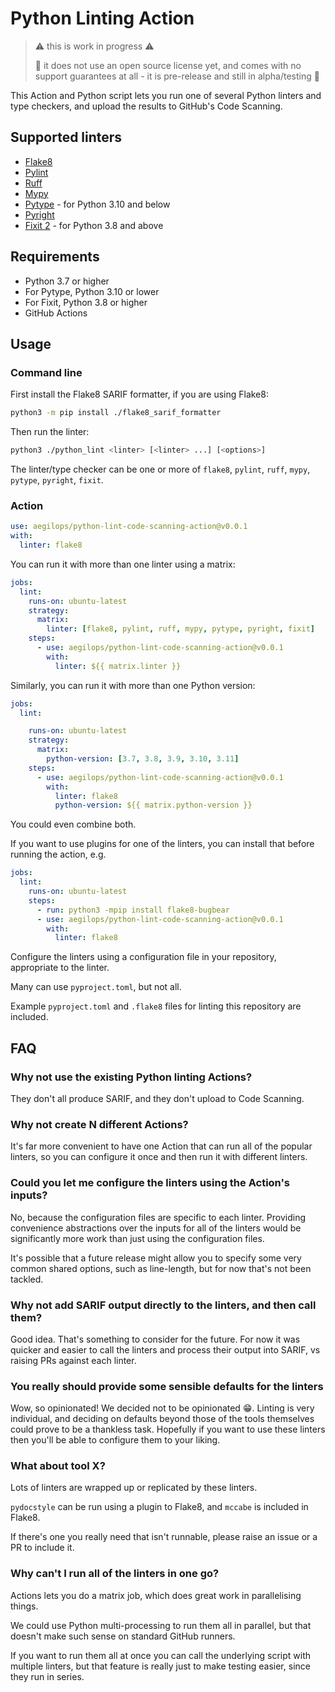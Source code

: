 # Python Linting Action

> ⚠️ this is work in progress ⚠️
>
> 🚨 it does not use an open source license yet, and comes with no support guarantees at all - it is pre-release and still in alpha/testing 🚨

This Action and Python script lets you run one of several Python linters and type checkers, and upload the results to GitHub's Code Scanning.

## Supported linters

- [Flake8](https://flake8.pycqa.org/en/latest/)
- [Pylint](https://www.pylint.org/)
- [Ruff](https://beta.ruff.rs/)
- [Mypy](https://mypy.readthedocs.io/en/stable/)
- [Pytype](https://github.com/google/pytype/) - for Python 3.10 and below
- [Pyright](https://github.com/microsoft/pyright)
- [Fixit 2](https://fixit.readthedocs.io/en/stable/) - for Python 3.8 and above

## Requirements

- Python 3.7 or higher
- For Pytype, Python 3.10 or lower
- For Fixit, Python 3.8 or higher
- GitHub Actions

## Usage

### Command line

First install the Flake8 SARIF formatter, if you are using Flake8:

```bash
python3 -m pip install ./flake8_sarif_formatter
```

Then run the linter:

```bash
python3 ./python_lint <linter> [<linter> ...] [<options>]
```

The linter/type checker can be one or more of `flake8`, `pylint`, `ruff`, `mypy`, `pytype`, `pyright`, `fixit`.

### Action

```yaml
use: aegilops/python-lint-code-scanning-action@v0.0.1
with:
  linter: flake8
```

You can run it with more than one linter using a matrix:

```yaml
jobs:
  lint:
    runs-on: ubuntu-latest
    strategy:
      matrix:
        linter: [flake8, pylint, ruff, mypy, pytype, pyright, fixit]
    steps:
      - use: aegilops/python-lint-code-scanning-action@v0.0.1
        with:
          linter: ${{ matrix.linter }}
```

Similarly, you can run it with more than one Python version:

```yaml
jobs:
  lint:

    runs-on: ubuntu-latest
    strategy:
      matrix:
        python-version: [3.7, 3.8, 3.9, 3.10, 3.11]
    steps:
      - use: aegilops/python-lint-code-scanning-action@v0.0.1
        with:
          linter: flake8
          python-version: ${{ matrix.python-version }}
```

You could even combine both.

If you want to use plugins for one of the linters, you can install that before running the action, e.g.

```yaml
jobs:
  lint:
    runs-on: ubuntu-latest
    steps:
      - run: python3 -mpip install flake8-bugbear
      - use: aegilops/python-lint-code-scanning-action@v0.0.1
        with:
          linter: flake8
```

Configure the linters using a configuration file in your repository, appropriate to the linter.

Many can use `pyproject.toml`, but not all.

Example `pyproject.toml` and `.flake8` files for linting this repository are included.

## FAQ

### Why not use the existing Python linting Actions?

They don't all produce SARIF, and they don't upload to Code Scanning.

### Why not create N different Actions?

It's far more convenient to have one Action that can run all of the popular linters, so you can configure it once and then run it with different linters.

### Could you let me configure the linters using the Action's inputs?

No, because the configuration files are specific to each linter. Providing convenience abstractions over the inputs for all of the linters would be significantly more work than just using the configuration files.

It's possible that a future release might allow you to specify some very common shared options, such as line-length, but for now that's not been tackled.

### Why not add SARIF output directly to the linters, and then call them?

Good idea. That's something to consider for the future. For now it was quicker and easier to call the linters and process their output into SARIF, vs raising PRs against each linter.

### You really should provide some sensible defaults for the linters

Wow, so opinionated! We decided not to be opinionated 😁. Linting is very individual, and deciding on defaults beyond those of the tools themselves could prove to be a thankless task. Hopefully if you want to use these linters then you'll be able to configure them to your liking.

### What about tool X?

Lots of linters are wrapped up or replicated by these linters.

`pydocstyle` can be run using a plugin to Flake8, and `mccabe` is included in Flake8.

If there's one you really need that isn't runnable, please raise an issue or a PR to include it.

### Why can't I run all of the linters in one go?

Actions lets you do a matrix job, which does great work in parallelising things.

We could use Python multi-processing to run them all in parallel, but that doesn't make such sense on standard GitHub runners.

If you want to run them all at once you can call the underlying script with multiple linters, but that feature is really just to make testing easier, since they run in series.
